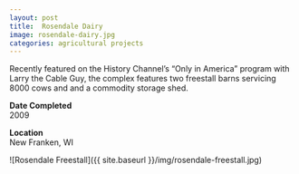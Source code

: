 ```yaml
---
layout: post
title:  Rosendale Dairy
image: rosendale-dairy.jpg
categories: agricultural projects
---
```


Recently featured on the History Channel’s “Only in America” program with Larry the Cable Guy, the complex features two freestall barns servicing 8000 cows and and a commodity storage shed.

**Date Completed**  
2009

**Location**  
New Franken, WI

![Rosendale Freestall]({{ site.baseurl }}/img/rosendale-freestall.jpg)